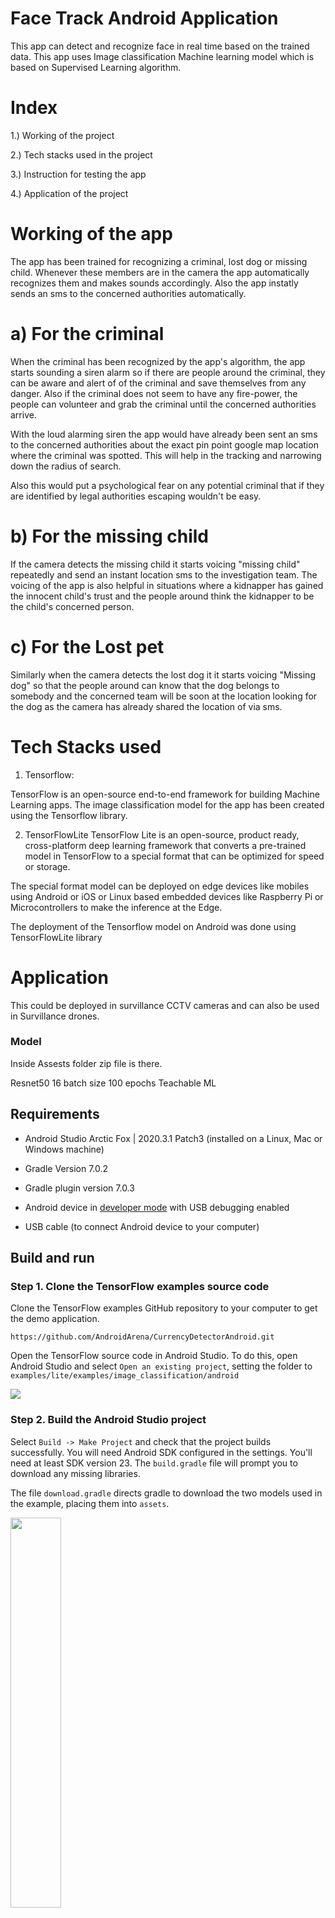 
# Face Track Android Application

This app can detect and recognize face in real time based on the trained data.
This app uses Image classification Machine learning model which is based on Supervised Learning algorithm.

# Index
1.) Working of the project

2.) Tech stacks used in the project

3.) Instruction for testing the app

4.) Application of the project


# Working of the app
The app has been trained for recognizing a criminal, lost dog or missing child.
Whenever these members are in the camera the app automatically recognizes them and 
makes sounds accordingly. Also the app instatly sends an sms to the concerned authorities
automatically.

# a) For the criminal
When the criminal has been recognized by the app's algorithm, the app starts sounding a
siren alarm so if there are people around the criminal, they can be aware and alert of
of the criminal and save themselves from any danger. Also if the criminal does not seem to have any
fire-power, the people can volunteer and grab the criminal until the concerned authorities arrive.

With the loud alarming siren the app would have already been sent an sms to the concerned authorities
about the exact pin point google map location where the criminal was spotted.
This will help in the tracking and narrowing down the radius of search.

Also this would put a psychological fear on any potential criminal that if they are identified by legal authorities 
escaping wouldn't be easy.

# b) For the missing child
If the camera detects the missing child it starts voicing "missing child" repeatedly and send an instant location sms to the investigation team.
The voicing of the app is also helpful in situations where a kidnapper has gained the innocent child's 
trust and the people around think the kidnapper to be the child's concerned person.

# c) For the Lost pet 
Similarly when the camera detects the lost dog it it starts voicing "Missing dog" so that the people 
around can know that the dog belongs to somebody and the concerned team will be soon at the location
looking for the dog as the camera has already shared the location of via sms. 

# Tech Stacks used

1) Tensorflow:

TensorFlow is an open-source end-to-end framework for building Machine Learning apps.
The image classification model for the app has been created using the Tensorflow 
library.

2) TensorFlowLite
TensorFlow Lite is an open-source, product ready, cross-platform deep learning framework that converts a pre-trained model in TensorFlow to a special format that can be optimized for speed or storage.

The special format model can be deployed on edge devices like mobiles using Android or iOS or Linux based embedded devices like Raspberry Pi or Microcontrollers to make the inference at the Edge.

The deployment of the Tensorflow model on Android was done using TensorFlowLite library

# Application
This could be deployed in survillance CCTV cameras and can also be used in Survillance drones.

### Model
Inside Assests folder zip file is there.

Resnet50 
16 batch size
100 epochs
Teachable ML

## Requirements

*   Android Studio Arctic Fox | 2020.3.1 Patch3 (installed on a Linux, Mac or Windows machine)

*   Gradle Version 7.0.2

*   Gradle plugin version 7.0.3

*   Android device in
    [developer mode](https://developer.android.com/studio/debug/dev-options)
    with USB debugging enabled

*   USB cable (to connect Android device to your computer)

## Build and run

### Step 1. Clone the TensorFlow examples source code

Clone the TensorFlow examples GitHub repository to your computer to get the demo
application.

```
https://github.com/AndroidArena/CurrencyDetectorAndroid.git
```

Open the TensorFlow source code in Android Studio. To do this, open Android
Studio and select `Open an existing project`, setting the folder to
`examples/lite/examples/image_classification/android`

<img src="images/classifydemo_img1.png?raw=true" />

### Step 2. Build the Android Studio project

Select `Build -> Make Project` and check that the project builds successfully.
You will need Android SDK configured in the settings. You'll need at least SDK
version 23. The `build.gradle` file will prompt you to download any missing
libraries.

The file `download.gradle` directs gradle to download the two models used in the
example, placing them into `assets`.

<img src="images/classifydemo_img4.png?raw=true" style="width: 40%" />

<img src="images/classifydemo_img2.png?raw=true" style="width: 60%" />

<aside class="note"><b>Note:</b><p>`build.gradle` is configured to use
TensorFlow Lite's nightly build.</p><p>If you see a build error related to
compatibility with Tensorflow Lite's Java API (for example, `method X is
undefined for type Interpreter`), there has likely been a backwards compatible
change to the API. You will need to run `git pull` in the examples repo to
obtain a version that is compatible with the nightly build.</p></aside>

### Step 3. Install and run the app

Connect the Android device to the computer and be sure to approve any ADB
permission prompts that appear on your phone. Select `Run -> Run app.` Select
the deployment target in the connected devices to the device on which the app
will be installed. This will install the app on the device.

<img src="images/classifydemo_img5.png?raw=true" style="width: 60%" />

<img src="images/classifydemo_img6.png?raw=true" style="width: 70%" />

<img src="images/classifydemo_img7.png?raw=true" style="width: 40%" />

<img src="images/classifydemo_img8.png?raw=true" style="width: 80%" />

To test the app, open the app called `Face Track` on your device. When you run
the app the first time, the app will request permission to access the camera.
Re-installing the app may require you to uninstall the previous installations.

## Assets folder
_Do not delete the assets folder content_. If you explicitly deleted the
files, choose `Build -> Rebuild` to re-download the deleted model files into the
assets folder.
